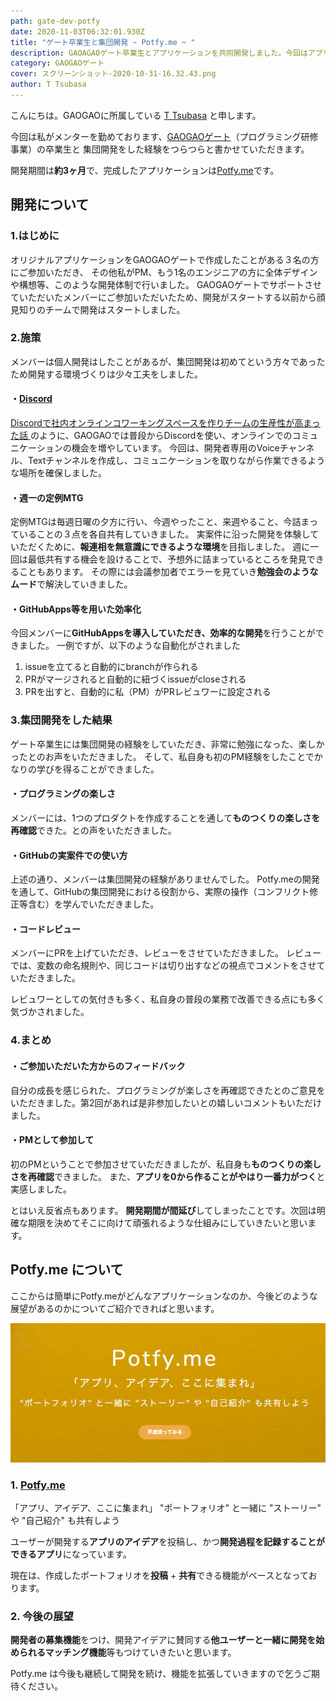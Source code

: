 ```yaml
---
path: gate-dev-potfy
date: 2020-11-03T06:32:01.930Z
title: "ゲート卒業生と集団開発 ~ Potfy.me ~ "
description: GAOAGAOゲート卒業生とアプリケーションを共同開発しました。今回はアプリを作る中での試行錯誤、また作成したアプリケーションについてご紹介いたします。
category: GAOGAOゲート
cover: スクリーンショット-2020-10-31-16.32.43.png
author: T Tsubasa
---
```

こんにちは。GAOGAOに所属している [T Tsubasa](https://twitter.com/aburasobablog) と申します。

今回は私がメンターを勤めております、[GAOGAOゲート](https://gaogao.asia/ja/gate/)（プログラミング研修事業）の卒業生と
集団開発をした経験をつらつらと書かせていただきます。

開発期間は**約3ヶ月**で、完成したアプリケーションは[Potfy.me](https://www.potfy.me/)です。

## 開発について

### 1.はじめに

オリジナルアプリケーションをGAOGAOゲートで作成したことがある３名の方にご参加いただき、
その他私がPM、もう1名のエンジニアの方に全体デザインや構想等、このような開発体制で行いました。
GAOGAOゲートでサポートさせていただいたメンバーにご参加いただいたため、開発がスタートする以前から顔見知りのチームで開発はスタートしました。

### 2.施策

メンバーは個人開発はしたことがあるが、集団開発は初めてという方々であったため開発する環境づくりは少々工夫をしました。

#### ・[Discord](https://discord.com/)

[Discordで社内オンラインコワーキングスペースを作りチームの生産性が高まった話
](https://note.com/tejitak/n/n5ec6e147c8f3)
のように、GAOGAOでは普段からDiscordを使い、オンラインでのコミュニケーションの機会を増やしています。
今回は、開発者専用のVoiceチャンネル、Textチャンネルを作成し、コミュニケーションを取りながら作業できるような場所を確保しました。

#### ・週一の定例MTG

定例MTGは毎週日曜の夕方に行い、今週やったこと、来週やること、今詰まっていることの３点を各自共有していきました。
実案件に沿った開発を体験していただくために、**報連相を無意識にできるような環境**を目指しました。
週に一回は最低共有する機会を設けることで、予想外に詰まっているところを発見できることもあります。
その際には会議参加者でエラーを見ていき**勉強会のようなムード**で解決していきました。

#### ・GitHubApps等を用いた効率化

今回メンバーに**GitHubAppsを導入していただき、効率的な開発**を行うことができました。
一例ですが、以下のような自動化がされました

1. issueを立てると自動的にbranchが作られる
2. PRがマージされると自動的に紐づくissueがcloseされる
3. PRを出すと、自動的に私（PM）がPRレビュワーに設定される 

### 3.集団開発をした結果

ゲート卒業生には集団開発の経験をしていただき、非常に勉強になった、楽しかったとのお声をいただきました。
そして、私自身も初のPM経験をしたことでかなりの学びを得ることができました。

#### ・プログラミングの楽しさ

メンバーには、1つのプロダクトを作成することを通して**ものつくりの楽しさを再確認**できた。との声をいただきました。

#### ・GitHubの実案件での使い方

上述の通り、メンバーは集団開発の経験がありませんでした。
Potfy.meの開発を通して、GitHubの集団開発における役割から、実際の操作（コンフリクト修正等含む）を学んでいただきました。

#### ・コードレビュー

メンバーにPRを上げていただき、レビューをさせていただきました。
レビューでは、変数の命名規則や、同じコードは切り出すなどの視点でコメントをさせていただきました。

レビュワーとしての気付きも多く、私自身の普段の業務で改善できる点にも多く気づかされました。

### 4.まとめ

#### ・ご参加いただいた方からのフィードバック

自分の成長を感じられた、プログラミングが楽しさを再確認できたとのご意見をいただきました。第2回があれば是非参加したいとの嬉しいコメントもいただけました。

#### ・PMとして参加して

初のPMということで参加させていただきましたが、私自身も**ものつくりの楽しさを再確認**できました。
また、**アプリを0から作ることがやはり一番力がつく**と実感しました。

とはいえ反省点もあります。
**開発期間が間延び**してしまったことです。次回は明確な期限を決めてそこに向けて頑張れるような仕組みにしていきたいと思います。

## Potfy.me について

ここからは簡単にPotfy.meがどんなアプリケーションなのか、今後どのような展望があるのかについてご紹介できればと思います。

![Potfy.me](スクリーンショット-2020-10-31-16.32.43.png)

### 1. [Potfy.me](https://www.potfy.me/)

「アプリ、アイデア、ここに集まれ」
"ポートフォリオ" と一緒に "ストーリー" や "自己紹介" も共有しよう

ユーザーが開発する**アプリのアイデア**を投稿し、かつ**開発過程を記録することができるアプリ**になっています。

現在は、作成したポートフォリオを**投稿** + **共有**できる機能がベースとなっております。

### 2. 今後の展望

**開発者の募集機能**をつけ、開発アイデアに賛同する**他ユーザーと一緒に開発を始められるマッチング機能**等もつけていきたいと思います。

Potfy.me は今後も継続して開発を続け、機能を拡張していきますので乞うご期待ください。

